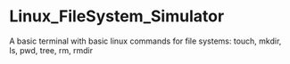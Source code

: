 # Linux_FileSystem_Simulator
A basic terminal with basic linux commands for file systems: touch, mkdir, ls, pwd, tree, rm, rmdir
